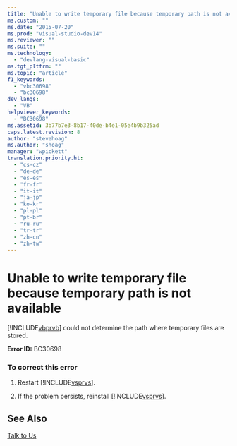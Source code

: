 ```yaml
---
title: "Unable to write temporary file because temporary path is not available"
ms.custom: ""
ms.date: "2015-07-20"
ms.prod: "visual-studio-dev14"
ms.reviewer: ""
ms.suite: ""
ms.technology: 
  - "devlang-visual-basic"
ms.tgt_pltfrm: ""
ms.topic: "article"
f1_keywords: 
  - "vbc30698"
  - "bc30698"
dev_langs: 
  - "VB"
helpviewer_keywords: 
  - "BC30698"
ms.assetid: 3b77b7e3-8b17-40de-b4e1-05e4b9b325ad
caps.latest.revision: 8
author: "stevehoag"
ms.author: "shoag"
manager: "wpickett"
translation.priority.ht: 
  - "cs-cz"
  - "de-de"
  - "es-es"
  - "fr-fr"
  - "it-it"
  - "ja-jp"
  - "ko-kr"
  - "pl-pl"
  - "pt-br"
  - "ru-ru"
  - "tr-tr"
  - "zh-cn"
  - "zh-tw"
---
```

# Unable to write temporary file because temporary path is not available
[!INCLUDE[vbprvb](../../../csharp\programming-guide\concepts\linq/includes/vbprvb_md.md)] could not determine the path where temporary files are stored.  
  
 **Error ID:** BC30698  
  
### To correct this error  
  
1.  Restart [!INCLUDE[vsprvs](../../../csharp/includes/vsprvs_md.md)].  
  
2.  If the problem persists, reinstall [!INCLUDE[vsprvs](../../../csharp/includes/vsprvs_md.md)].  
  
## See Also  
 [Talk to Us](../Topic/Talk%20to%20Us.md)